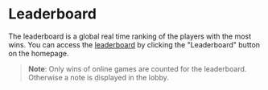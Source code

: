 # Leaderboard

The leaderboard is a global real time ranking of the players with the most wins. You can access the [leaderboard](https://zwoo.igd20.de/leaderboard) by clicking the "Leaderboard" button on the homepage.

> **Note**: Only wins of online games are counted for the leaderboard. Otherwise a note is displayed in the lobby.